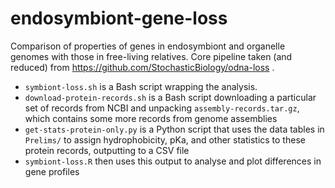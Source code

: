 # endosymbiont-gene-loss

Comparison of properties of genes in endosymbiont and organelle genomes with those in free-living relatives. Core pipeline taken (and reduced) from https://github.com/StochasticBiology/odna-loss . 

* `symbiont-loss.sh` is a Bash script wrapping the analysis.
* `download-protein-records.sh` is a Bash script downloading a particular set of records from NCBI and unpacking `assembly-records.tar.gz`, which contains some more records from genome assemblies
* `get-stats-protein-only.py` is a Python script that uses the data tables in `Prelims/` to assign hydrophobicity, pKa, and other statistics to these protein records, outputting to a CSV file
* `symbiont-loss.R` then uses this output to analyse and plot differences in gene profiles

  
